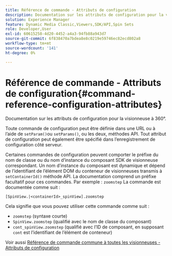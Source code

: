 ```yaml
---
title: Référence de commande - Attributs de configuration
description: Documentation sur les attributs de configuration pour la visionneuse à 360°.
solution: Experience Manager
feature: Dynamic Media Classic,Viewers,SDK/API,Spin Sets
role: Developer,User
exl-id: 60615258-4d20-4452-a4a3-94fb88a943d7
source-git-commit: 6f838470a7bdea8e8c0219e59746ec82ecd802a8
workflow-type: tm+mt
source-wordcount: '141'
ht-degree: 0%

---
```


# Référence de commande - Attributs de configuration{#command-reference-configuration-attributes}

Documentation sur les attributs de configuration pour la visionneuse à 360°.

Toute commande de configuration peut être définie dans une URL ou à l’aide de `setParam()`ou `setParams()`, ou les deux, méthodes API. Tout attribut de configuration peut également être spécifié dans l’enregistrement de configuration côté serveur.

Certaines commandes de configuration peuvent comporter le préfixe du nom de classe ou du nom d’instance du composant SDK de visionneuse correspondant. Un nom d’instance du composant est dynamique et dépend de l’identifiant de l’élément DOM du conteneur de visionneuses transmis à `setContainerId()` méthode API. La documentation comprend un préfixe facultatif pour ces commandes. Par exemple : `zoomstep` La commande est documentée comme suit :

`[SpinView.|<containerId>_spinView].zoomstep`

Cela signifie que vous pouvez utiliser cette commande comme suit :

* `zoomstep` (syntaxe courte)
* `SpinView.zoomstep` (qualifié avec le nom de classe du composant)
* `cont_spinView.zoomstep` (qualifié avec l’ID de composant, en supposant `cont` est l’identifiant de l’élément de conteneur)

Voir aussi [Référence de commande commune à toutes les visionneuses - Attributs de configuration](../../../r-html5-viewer-20-cmdref-configattrib/r-html5-viewer-20-cmdref-configattrib.md#concept-850e0f2c49b949deb7cfbfd330d329bd)
